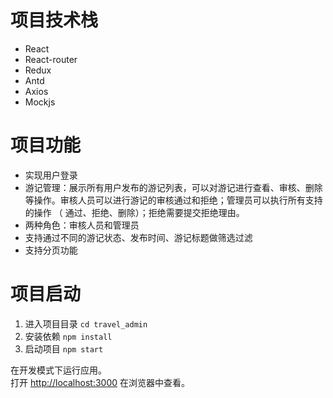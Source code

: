 # 项目技术栈

- React
- React-router
- Redux
- Antd
- Axios
- Mockjs

# 项目功能

- 实现用户登录
- 游记管理：展示所有用户发布的游记列表，可以对游记进行查看、审核、删除等操作。审核人员可以进行游记的审核通过和拒绝；管理员可以执行所有支持的操作 （ 通过、拒绝、删除）；拒绝需要提交拒绝理由。
- 两种角色：审核人员和管理员
- 支持通过不同的游记状态、发布时间、游记标题做筛选过滤
- 支持分页功能

# 项目启动

1. 进入项目目录 `cd travel_admin`
2. 安装依赖 `npm install`
3. 启动项目 `npm start`

在开发模式下运行应用。\
打开 [http://localhost:3000](http://localhost:3000) 在浏览器中查看。